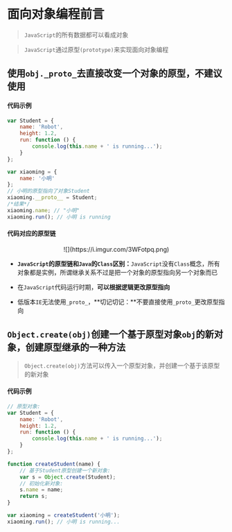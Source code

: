 # 面向对象编程前言

> `JavaScript`的所有数据都可以看成对象

> `JavaScript`通过原型`(prototype)`来实现面向对象编程

## 使用`obj._proto_`去直接改变一个对象的原型，**不建议使用**

#### 代码示例

```JavaScript
var Student = {
    name: 'Robot',
    height: 1.2,
    run: function () {
        console.log(this.name + ' is running...');
    }
};

var xiaoming = {
    name: '小明'
};
// 小明的原型指向了对象Student
xiaoming.__proto__ = Student;
/*结果*/
xiaoming.name; // "小明"
xiaoming.run(); // 小明 is running
```

#### 代码对应的原型链

<center>![](https://i.imgur.com/3WFotpq.png)</center>

* **`JavaScript`的原型链和`Java`的`Class`区别：**`JavaScript`没有`Class`概念，所有对象都是实例，所谓继承关系不过是把一个对象的原型指向另一个对象而已

* 在`JavaScript`代码运行时期，**可以根据逻辑更改原型指向**

* 低版本`IE`无法使用`_proto_`，**切记切记：**不要直接使用`_proto_`更改原型指向

## `Object.create(obj)`创建一个基于原型对象`obj`的新对象，创建原型继承的一种方法

> `Object.create(obj)`方法可以传入一个原型对象，并创建一个基于该原型的新对象

#### 代码示例

```JavaScript
// 原型对象:
var Student = {
    name: 'Robot',
    height: 1.2,
    run: function () {
        console.log(this.name + ' is running...');
    }
};

function createStudent(name) {
    // 基于Student原型创建一个新对象:
    var s = Object.create(Student);
    // 初始化新对象:
    s.name = name;
    return s;
}

var xiaoming = createStudent('小明');
xiaoming.run(); // 小明 is running...
```